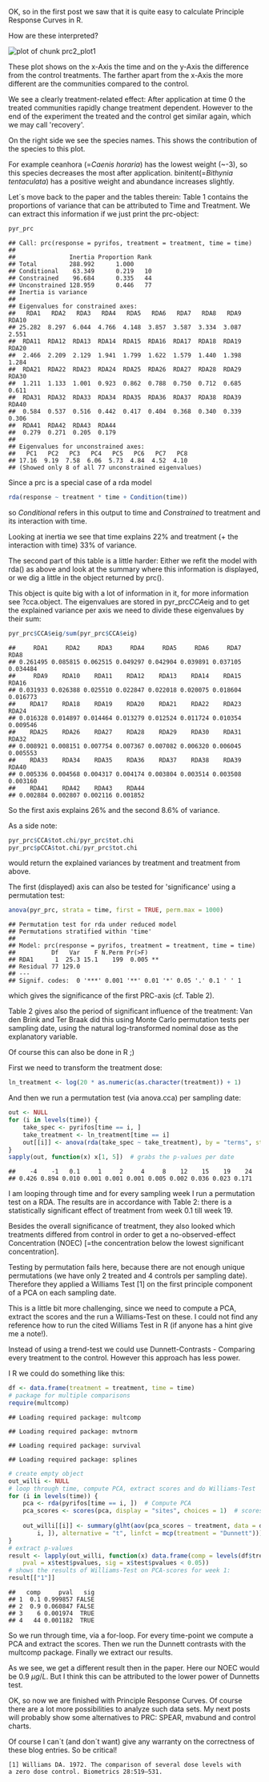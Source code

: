 OK, so in the first post we saw that it is quite easy to calculate Principle Response Curves in R.

How are these interpreted?



![plot of chunk prc2_plot1](figure/prc2_plot1.png) 


These plot shows on the x-Axis the time and on the y-Axis the difference from the control treatments.
The farther apart from the x-Axis the more different are the communities compared to the control.

We see a clearly treatment-related effect: After application at time 0 the treated communities rapidly change treatment dependent.
However to the end of the experiment the treated and the control get similar again, which we may call 'recovery'.

On the right side we see the species names. This shows the contribution of the species to this plot.

For example ceanhora (=*Caenis horaria*) has the lowest weight (~-3), so this species decreases the most after application. binitent(=*Bithynia tentaculata*) has a positive weight and abundance increases slightly.

Let´s move back to the paper and the tables therein:
Table 1 contains the proportions of variance that can be attributed to Time and Treatment.
We can extract this information if we just print the prc-object:


```r
pyr_prc
```

```
## Call: prc(response = pyrifos, treatment = treatment, time = time)
## 
##               Inertia Proportion Rank
## Total         288.992      1.000     
## Conditional    63.349      0.219   10
## Constrained    96.684      0.335   44
## Unconstrained 128.959      0.446   77
## Inertia is variance 
## 
## Eigenvalues for constrained axes:
##   RDA1   RDA2   RDA3   RDA4   RDA5   RDA6   RDA7   RDA8   RDA9  RDA10 
## 25.282  8.297  6.044  4.766  4.148  3.857  3.587  3.334  3.087  2.551 
##  RDA11  RDA12  RDA13  RDA14  RDA15  RDA16  RDA17  RDA18  RDA19  RDA20 
##  2.466  2.209  2.129  1.941  1.799  1.622  1.579  1.440  1.398  1.284 
##  RDA21  RDA22  RDA23  RDA24  RDA25  RDA26  RDA27  RDA28  RDA29  RDA30 
##  1.211  1.133  1.001  0.923  0.862  0.788  0.750  0.712  0.685  0.611 
##  RDA31  RDA32  RDA33  RDA34  RDA35  RDA36  RDA37  RDA38  RDA39  RDA40 
##  0.584  0.537  0.516  0.442  0.417  0.404  0.368  0.340  0.339  0.306 
##  RDA41  RDA42  RDA43  RDA44 
##  0.279  0.271  0.205  0.179 
## 
## Eigenvalues for unconstrained axes:
##   PC1   PC2   PC3   PC4   PC5   PC6   PC7   PC8 
## 17.16  9.19  7.58  6.06  5.73  4.84  4.52  4.10 
## (Showed only 8 of all 77 unconstrained eigenvalues)
```


Since a prc is a special case of a rda model

```r
rda(response ~ treatment * time + Condition(time))
```

so *Conditional* refers in this output to time and *Constrained* to treatment and its interaction with time.

Looking at inertia we see that time explains 22% and treatment (+ the interaction with time) 33% of variance.


The second part of this table is a little harder:
Either we refit the model with rda() as above and look at the summary where this information is displayed, or we dig a little in the object returned by prc().

This object is quite big with a lot of information in it, for more information see ?cca.object.
The eigenvalues are stored in pyr_prc$CCA$eig and to get the explained variance per axis we need to divide these eigenvalues by their sum:


```r
pyr_prc$CCA$eig/sum(pyr_prc$CCA$eig)
```

```
##     RDA1     RDA2     RDA3     RDA4     RDA5     RDA6     RDA7     RDA8 
## 0.261495 0.085815 0.062515 0.049297 0.042904 0.039891 0.037105 0.034484 
##     RDA9    RDA10    RDA11    RDA12    RDA13    RDA14    RDA15    RDA16 
## 0.031933 0.026388 0.025510 0.022847 0.022018 0.020075 0.018604 0.016773 
##    RDA17    RDA18    RDA19    RDA20    RDA21    RDA22    RDA23    RDA24 
## 0.016328 0.014897 0.014464 0.013279 0.012524 0.011724 0.010354 0.009546 
##    RDA25    RDA26    RDA27    RDA28    RDA29    RDA30    RDA31    RDA32 
## 0.008921 0.008151 0.007754 0.007367 0.007082 0.006320 0.006045 0.005553 
##    RDA33    RDA34    RDA35    RDA36    RDA37    RDA38    RDA39    RDA40 
## 0.005336 0.004568 0.004317 0.004174 0.003804 0.003514 0.003508 0.003160 
##    RDA41    RDA42    RDA43    RDA44 
## 0.002884 0.002807 0.002116 0.001852
```


So the first axis explains 26% and the second 8.6% of variance.

As a side note:

```r
pyr_prc$CCA$tot.chi/pyr_prc$tot.chi
pyr_prc$pCCA$tot.chi/pyr_prc$tot.chi
```

would return the explained variances by treatment and treatment from above.


The first (displayed) axis can also be tested for 'significance' using a permutation test:


```r
anova(pyr_prc, strata = time, first = TRUE, perm.max = 1000)
```

```
## Permutation test for rda under reduced model
## Permutations stratified within 'time'
## 
## Model: prc(response = pyrifos, treatment = treatment, time = time)
##          Df   Var    F N.Perm Pr(>F)   
## RDA1      1  25.3 15.1    199  0.005 **
## Residual 77 129.0                      
## ---
## Signif. codes:  0 '***' 0.001 '**' 0.01 '*' 0.05 '.' 0.1 ' ' 1
```

which gives the significance of the first PRC-axis (cf. Table 2).


Table 2 gives also the period of significant influence of the treatment:
Van den Brink and Ter Braak did this using Monte Carlo permutation tests per sampling date, using the natural log-transformed nominal dose as the explanatory variable. 

Of course this can also be done in R ;)

First we need to transform the treatment dose:

```r
ln_treatment <- log(20 * as.numeric(as.character(treatment)) + 1)
```


And then we run a permutation test (via anova.cca) per sampling date:

```r
out <- NULL
for (i in levels(time)) {
    take_spec <- pyrifos[time == i, ]
    take_treatment <- ln_treatment[time == i]
    out[[i]] <- anova(rda(take_spec ~ take_treatment), by = "terms", step = 1000)
}
sapply(out, function(x) x[1, 5])  # grabs the p-values per date
```

```
##    -4    -1   0.1     1     2     4     8    12    15    19    24 
## 0.426 0.894 0.010 0.001 0.001 0.001 0.005 0.002 0.036 0.023 0.171
```

I am looping through time and for every sampling week I run a permutation test on a RDA. The results are in accordance with Table 2: there is a statistically significant effect of treatment from week 0.1 till week 19.

Besides the overall significance of treatment, they also looked which treatments differed from control in order to get a no-observed-effect Concentration (NOEC) [=the concentration below the lowest significant concentration]. 

Testing by permutation fails here, because there are not enough unique permutations (we have only 2 treated and 4 controls per sampling date).
Therefore they applied a Williams Test [1] on the first principle component of a PCA on each sampling date.

This is a little bit more challenging, since we need to compute a PCA, extract the scores and the run a Williams-Test on these. I could not find any reference how to run the cited Williams Test in R (if anyone has a hint give me a note!).

Instead of using a trend-test we could use Dunnett-Contrasts - Comparing every treatment to the control. However this approach has less power.

I R we could do something like this:


```r
df <- data.frame(treatment = treatment, time = time)
# package for multiple comparisons
require(multcomp)
```

```
## Loading required package: multcomp
```

```
## Loading required package: mvtnorm
```

```
## Loading required package: survival
```

```
## Loading required package: splines
```

```r
# create empty object
out_willi <- NULL
# loop through time, compute PCA, extract scores and do Williams-Test
for (i in levels(time)) {
    pca <- rda(pyrifos[time == i, ])  # Compute PCA
    pca_scores <- scores(pca, display = "sites", choices = 1)  # scores of first principle component
    
    out_willi[[i]] <- summary(glht(aov(pca_scores ~ treatment, data = df[time == 
        i, ]), alternative = "t", linfct = mcp(treatment = "Dunnett")))
}
# extract p-values
result <- lapply(out_willi, function(x) data.frame(comp = levels(df$treatment)[-1], 
    pval = x$test$pvalues, sig = x$test$pvalues < 0.05))
# shows the results of Williams-Test on PCA-scores for week 1:
result[["1"]]
```

```
##   comp     pval   sig
## 1  0.1 0.999857 FALSE
## 2  0.9 0.060847 FALSE
## 3    6 0.001974  TRUE
## 4   44 0.001182  TRUE
```



So we run through time, via a for-loop. For every time-point we compute a PCA and extract the scores. Then we run the Dunnett contrasts with the multcomp package. Finally we extract our results.

As we see, we get a different result then in the paper. Here our NOEC would be 0.9 $\mu g/L$. But I think this can be attributed to the lower power of Dunnetts test.
 

OK, so now we are finished with Principle Response Curves. Of course there are a lot more possibilities to analyze such data sets. My next posts will probably show some alternatives to PRC: SPEAR, mvabund and control charts.


Of course I can´t (and don´t want) give any warranty on the correctness of these blog entries. 
So be critical! 



```
[1] Williams DA. 1972. The comparison of several dose levels with
a zero dose control. Biometrics 28:519–531.
```


